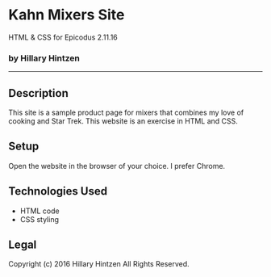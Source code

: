 # Kahn Mixers Site
HTML & CSS for Epicodus 2.11.16
### by Hillary Hintzen

***

## Description
This site is a sample product page for mixers that combines my love of cooking and Star Trek. This website is an exercise in HTML and CSS.

## Setup
Open the website in the browser of your choice. I prefer Chrome.

## Technologies Used
* HTML code
* CSS styling

## Legal
Copyright (c) 2016 Hillary Hintzen All Rights Reserved.
